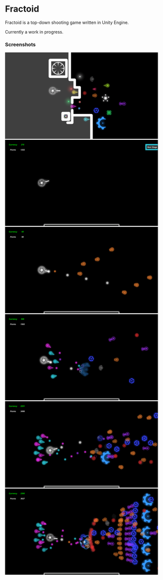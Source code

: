 # Fractoid
Fractoid is a top-down shooting game written in Unity Engine.

Currently a work in progress.

### Screenshots
![alt text](Screenshots/SS1.png)
![alt text](Screenshots/SS2.png)
![alt text](Screenshots/SS3.png)
![alt text](Screenshots/SS4.png)
![alt text](Screenshots/SS5.png)
![alt text](Screenshots/SS6.png)
